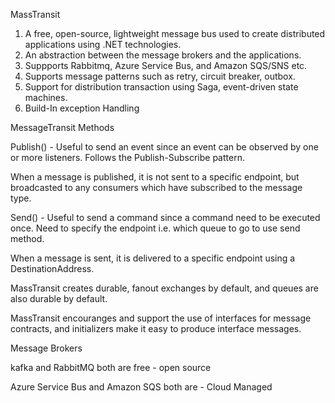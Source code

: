 MassTransit

1) A free, open-source, lightweight message bus used to create distributed applications using .NET technologies.
2) An abstraction between the message brokers and the applications.
3) Suppports Rabbitmq, Azure Service Bus, and Amazon SQS/SNS etc.
4) Supports message patterns such as retry, circuit breaker, outbox.
5) Support for distribution transaction using Saga, event-driven state machines.
6) Build-In exception Handling

MessageTransit Methods

Publish() - Useful to send an event since an event can be observed by one or more listeners. 
Follows the Publish-Subscribe pattern.

When a message is published, it is not sent to a specific endpoint, but broadcasted to any consumers
which have subscribed to the message type.

Send() - Useful to send a command since a command need to be executed once. Need to specify the endpoint
i.e. which queue to go to use send method.

When a message is sent, it is delivered to a specific endpoint using a DestinationAddress.

MassTransit creates durable, fanout exchanges by default, and queues are also durable by default.

MassTransit encouranges and support the use of interfaces for message contracts, and initializers make
it easy to produce interface messages.

Message Brokers

kafka and RabbitMQ both are free - open source

Azure Service Bus and Amazon SQS both are - Cloud Managed
